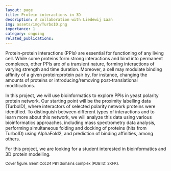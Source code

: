 ```yaml
---
layout: page
title: Protein interactions in 3D
description: A collaboration with Liedewij Laan
img: assets/img/TurboID.png
importance: 1
category: ongoing
related_publications: 
---
```


Protein-protein interactions (PPIs) are essential for functioning of any living cell. While some proteins form strong interactions and bind into permanent complexes, other PPIs are of a transient nature, forming interactions of varying strength and time duration. Moreover, a cell may modulate binding affinity of a given protein:protein pair by, for instance, changing the amounts of proteins or introducing/removing post-translational modifications.

In this project, we will use bioinformatics to explore PPIs in yeast polarity protein network. Our starting point will be the proximity labelling data (TurboID), where interactors of selected polarity network proteins were identified. To distinguish between different types of interactions and to learn more about this network, we will analyze this data using various bioinformatics approaches, including mass spectrometry data analysis, performing simultaneous folding and docking of proteins (hits from TurboID) using AlphaFold2, and prediction of binding affinities, among others. 

For this project, we are looking for a student interested in bioinformatics and 3D protein modelling. 

<small> Cover figure: Bem1:Cdc24 PB1 domains complex (PDB ID: 2KFK). </small>
